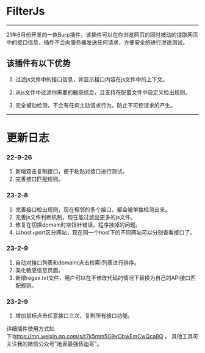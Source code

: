 # FilterJs
---
21年6月份开发的一款Burp插件，该插件可以在你浏览网页的同时被动的提取网页中的接口信息，插件不会向服务器发送任何请求，方便安全的进行渗透测试。
## 该插件有以下优势
1. 过滤js文件中的接口信息，并显示接口内容在js文件中的上下文。

2. 从js文件中过滤你需要的敏感信息，且支持在配置文件中自定义检出规则。

3. 完全被动检测，不会有任何主动请求行为。防止不可控请求的产生。

---


# 更新日志
### 22-9-26 
1. 新增双击复制接口，便于粘贴对接口进行测试。
2. 完善接口匹配规则。
### 23-2-8
1. 完善接口检出规则，现在相邻的多个接口，都会被单独检测出来。
2. 完善js文件判断机制，现在能过滤出更多的js文件。
3. 修复在切换domain时空指针错误，程序挂掉的问题。
4. 以host+port区分网站，现在同一个host下的不同网站可以分别查看接口了。
### 23-2-9
1. 自动对接口列表和domain(点击检索)列表进行排序。
2. 美化敏感信息页面。
3. 新增regex.txt文件，用户可以在不修改代码的情况下替换为自己的API接口匹配规则。
### 23-2-9
1. 增加鼠标点击任意接口三次，复制所有接口功能。



详细插件使用方式如下:https://mp.weixin.qq.com/s/t7k5mm5G9vObwEmCwQca8Q 。
其他工具可关注我的微信公众号"地表最强伍迪哥"。
